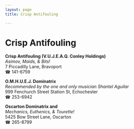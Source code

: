 ```yaml
---
layout: page 
title: Crisp Antifouling

---
```



# Crisp Antifouling


 **Crisp Antifouling (V.U.J.E.A.Q. Conley Holdings)**  
_Asimov, Maids, & Bits!_  
7 Piccadilly Lane, Bravoport  
☎ 141-6759

**O.M.H.U.E.J. Dominatrix**  
_Recommended by the one and only musician Shantel Aguilar_  
999 Fenchurch Street Station St, Echochester  
☎ 253-6942

**Oscarton Dominatrix and**  
_Mechanics, Euthenics, & Tourette!_  
5425 Bow Street Lane, Oscarton  
☎ 265-8799

